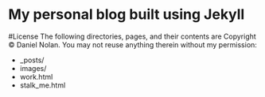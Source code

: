 # My personal blog built using Jekyll

#License
The following directories, pages, and their contents are Copyright &copy; Daniel Nolan. You may not reuse anything therein without my permission:

* _posts/
* images/
* work.html
* stalk_me.html